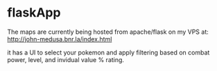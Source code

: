 # flaskApp

The maps are currently being hosted from apache/flask on my VPS at:
http://john-medusa.bnr.la/index.html

it has a UI to select your pokemon and apply filtering based on combat power, 
level, and invidual value % rating.
